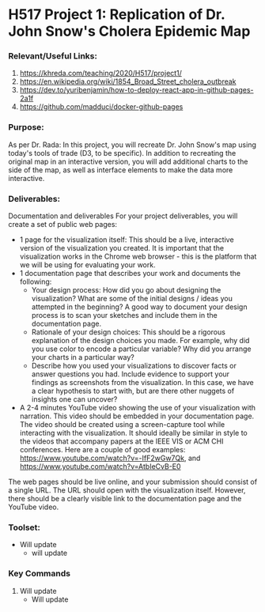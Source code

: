 # H517 Project 1: Replication of Dr. John Snow's Cholera Epidemic Map

### Relevant/Useful Links:

1. https://khreda.com/teaching/2020/H517/project1/
2. https://en.wikipedia.org/wiki/1854_Broad_Street_cholera_outbreak
3. https://dev.to/yuribenjamin/how-to-deploy-react-app-in-github-pages-2a1f
4. https://github.com/madduci/docker-github-pages

### Purpose:

As per Dr. Rada:
In this project, you will recreate Dr. John Snow's map using today's tools of trade (D3, to be specific).
In addition to recreating the original map in an interactive version, you will add additional charts to the
side of the map, as well as interface elements to make the data more interactive.

### Deliverables:

Documentation and deliverables
For your project deliverables, you will create a set of public web pages:

- 1 page for the visualization itself: This should be a live, interactive version of the visualization you created. It is important that the visualization works in the Chrome web browser - this is the platform that we will be using for evaluating your work.
- 1 documentation page that describes your work and documents the following:
  - Your design process: How did you go about designing the visualization? What are some of the initial designs / ideas you attempted in the beginning? A good way to document your design process is to scan your sketches and include them in the documentation page.
  - Rationale of your design choices: This should be a rigorous explanation of the design choices you made. For example, why did you use color to encode a particular variable? Why did you arrange your charts in a particular way?
  - Describe how you used your visualizations to discover facts or answer questions you had. Include evidence to support your findings as screenshots from the visualization. In this case, we have a clear hypothesis to start with, but are there other nuggets of insights one can uncover?
- A 2-4 minutes YouTube video showing the use of your visualization with narration. This video should be embedded in your documentation page. The video should be created using a screen-capture tool while interacting with the visualization. It should ideally be similar in style to the videos that accompany papers at the IEEE VIS or ACM CHI conferences. Here are a couple of good examples: https://www.youtube.com/watch?v=-IfF2wGw7Qk, and https://www.youtube.com/watch?v=AtbIeCvB-E0

The web pages should be live online, and your submission should consist of a single URL. The URL should open with the visualization itself. However, there should be a clearly visible link to the documentation page and the YouTube video.

### Toolset:

- Will update
  - will update

### Key Commands

1. Will update
   - Will update
